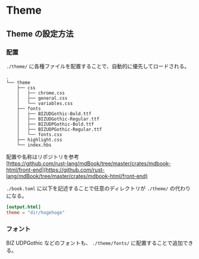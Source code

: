 # Theme

## Theme の設定方法

### 配置

`./theme/` に各種ファイルを配置することで、自動的に優先してロードされる。
```
.   
└── theme
    ├── css
    │   ├── chrome.css
    │   ├── general.css
    │   └── variables.css
    ├── fonts
    │   ├── BIZUDGothic-Bold.ttf
    │   ├── BIZUDGothic-Regular.ttf
    │   ├── BIZUDPGothic-Bold.ttf
    │   ├── BIZUDPGothic-Regular.ttf
    │   └── fonts.css
    ├── highlight.css
    └── index.hbs
```

配置や名称はリポジトリを参考<br>
[https://github.com/rust-lang/mdBook/tree/master/crates/mdbook-html/front-end](https://github.com/rust-lang/mdBook/tree/master/crates/mdbook-html/front-end)

`./book.toml` に以下を記述することで任意のディレクトリが `./theme/` の代わりになる。

```toml:book.toml
[output.html]
theme = "dir/hogehoge"
```

### フォント

BIZ UDPGothic などのフォントも、 `./theme/fonts/` に配置することで追加できる。
